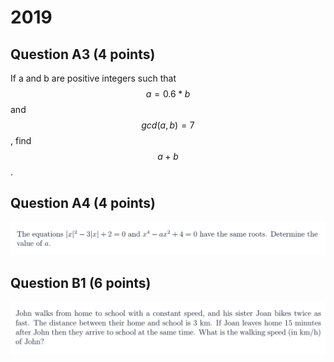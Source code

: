 # 2019

## Question A3 (4 points)

If a and b are positive integers such that $$a = 0.6*b$$ and  $$gcd(a,b)=7$$ , find $$a+b$$ .

## Question A4 (4 points)

![](<../.gitbook/assets/屏幕快照 2020-09-27 18.01.54.png>)

## Question B1 (6 points)

![](<../.gitbook/assets/屏幕快照 2020-09-27 18.03.05.png>)

